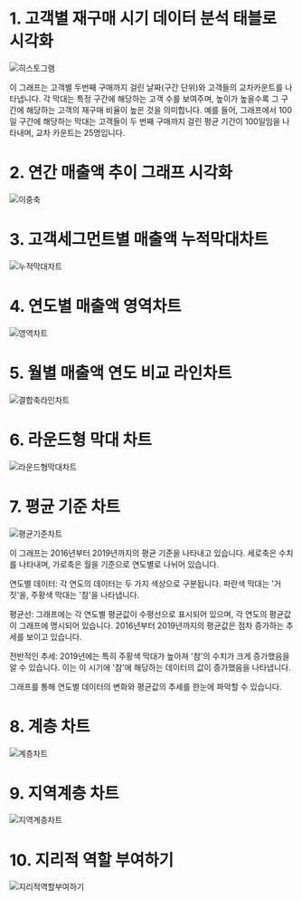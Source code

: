 # 1. 고객별 재구매 시기 데이터 분석 태블로 시각화

![히스토그램](태블로구현.png)


이 그래프는 고객별 두번째 구매까지 걸린 날짜(구간 단위)와 고객들의 교차카운트를 나타냅니다. 각 막대는 특정 구간에 해당하는 고객 수를 보여주며, 높이가 높을수록 그 구간에 해당하는 고객의 재구매 비율이 높은 것을 의미합니다.
예를 들어, 그래프에서 100일 구간에 해당하는 막대는 고객들이 두 번째 구매까지 걸린 평균 기간이 100일임을 나타내며, 교차 카운트는 25명입니다.

# 2. 연간 매출액 추이 그래프 시각화
![이중축](연간매출액추이그래프.png)

# 3. 고객세그먼트별 매출액 누적막대차트
![누적막대차트](누적막대차트.png)

# 4. 연도별 매출액 영역차트
![영역차트](영역차트.png)

# 5. 월별 매출액 연도 비교 라인차트
![결합축라인차트](결합축라인차트.png)

# 6. 라운드형 막대 차트
![라운드형막대차트](물방울차트.png)

# 7. 평균 기준 차트
![평균기준차트](평균기준차트.png) 

이 그래프는 2016년부터 2019년까지의 평균 기준을 나타내고 있습니다. 세로축은 수치를 나타내며, 가로축은 월을 기준으로 연도별로 나뉘어 있습니다.

연도별 데이터: 각 연도의 데이터는 두 가지 색상으로 구분됩니다. 파란색 막대는 '거짓'을, 주황색 막대는 '참'을 나타냅니다.

평균선: 그래프에는 각 연도별 평균값이 수평선으로 표시되어 있으며, 각 연도의 평균값이 그래프에 명시되어 있습니다. 2016년부터 2019년까지의 평균값은 점차 증가하는 추세를 보이고 있습니다.

전반적인 추세: 2019년에는 특히 주황색 막대가 높아져 '참'의 수치가 크게 증가했음을 알 수 있습니다. 이는 이 시기에 '참'에 해당하는 데이터의 값이 증가했음을 나타냅니다.

그래프를 통해 연도별 데이터의 변화와 평균값의 추세를 한눈에 파악할 수 있습니다.

# 8. 계층 차트
![계층차트](계층차트.png)

# 9. 지역계층 차트
![지역계층차트](지역계층차트.png)

# 10. 지리적 역할 부여하기
![지리적역할부여하기](대한민국지도시각화.png)
